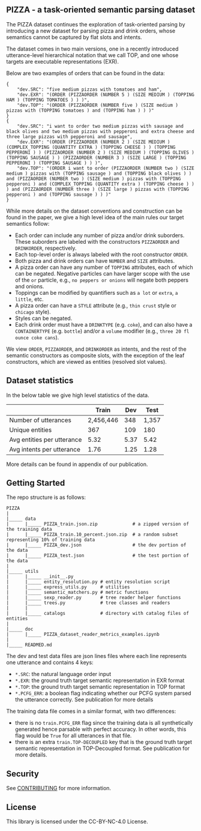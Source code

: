 
## PIZZA - a task-oriented semantic parsing dataset

The PIZZA dataset continues the exploration of task-oriented parsing by introducing a new dataset for parsing pizza and drink orders, whose semantics cannot be captured by flat slots and intents.

The dataset comes in two main versions, one in a recently introduced utterance-level hierarchical notation that we call TOP, and one whose targets are executable representations (EXR).

Below are two examples of orders that can be found in the data:
```
{
    "dev.SRC": "five medium pizzas with tomatoes and ham",
    "dev.EXR": "(ORDER (PIZZAORDER (NUMBER 5 ) (SIZE MEDIUM ) (TOPPING HAM ) (TOPPING TOMATOES ) ) )",
    "dev.TOP": "(ORDER (PIZZAORDER (NUMBER five ) (SIZE medium ) pizzas with (TOPPING tomatoes ) and (TOPPING ham ) ) )"
}
{
    "dev.SRC": "i want to order two medium pizzas with sausage and black olives and two medium pizzas with pepperoni and extra cheese and three large pizzas with pepperoni and sausage",
    "dev.EXR": "(ORDER (PIZZAORDER (NUMBER 2 ) (SIZE MEDIUM ) (COMPLEX_TOPPING (QUANTITY EXTRA ) (TOPPING CHEESE ) ) (TOPPING PEPPERONI ) ) (PIZZAORDER (NUMBER 2 ) (SIZE MEDIUM ) (TOPPING OLIVES ) (TOPPING SAUSAGE ) ) (PIZZAORDER (NUMBER 3 ) (SIZE LARGE ) (TOPPING PEPPERONI ) (TOPPING SAUSAGE ) ) )",
    "dev.TOP": "(ORDER i want to order (PIZZAORDER (NUMBER two ) (SIZE medium ) pizzas with (TOPPING sausage ) and (TOPPING black olives ) ) and (PIZZAORDER (NUMBER two ) (SIZE medium ) pizzas with (TOPPING pepperoni ) and (COMPLEX_TOPPING (QUANTITY extra ) (TOPPING cheese ) ) ) and (PIZZAORDER (NUMBER three ) (SIZE large ) pizzas with (TOPPING pepperoni ) and (TOPPING sausage ) ) )"
}
```

While more details on the dataset conventions and construction can be found in the paper, we give a high level idea of the main rules our target semantics follow:

- Each order can include any number of pizza and/or drink suborders. These suborders are labeled with the constructors `PIZZAORDER` and `DRINKORDER`, respectively.
- Each top-level order is always labeled with the root constructor `ORDER`.
- Both pizza and drink orders can have `NUMBER` and `SIZE` attributes.
- A pizza order can have any number of `TOPPING` attributes, each of which can be negated. Negative particles can have larger scope with the use of the `or` particle, e.g., `no peppers or onions` will negate both peppers and onions.
- Toppings can be modified by quantifiers such as `a lot` or `extra`, `a little`, etc.
- A pizza order can have a `STYLE` attribute (e.g., `thin crust` style or `chicago` style).
- Styles can be negated.
- Each drink order must have a `DRINKTYPE` (e.g. `coke`), and can also have a `CONTAINERTYPE` (e.g. `bottle`) and/or a `volume` modifier (e.g.,  `three 20 fl ounce coke cans`).

We view `ORDER`, `PIZZAORDER`, and `DRINKORDER` as intents, and the rest of the semantic constructors as composite slots, with the exception of the leaf constructors, which are viewed as entities (resolved slot values).


## Dataset statistics

In the below table we give high level statistics of the data.


|                        | Train | Dev | Test |
|------------------------|-------|-----|------|
| Number of utterances    | 2,456,446 | 348 | 1,357 |
| Unique entities         | 367 | 109 | 180 |
| Avg entities per utterance | 5.32 | 5.37 | 5.42 |
| Avg intents per utterance | 1.76 | 1.25 | 1.28


More details can be found in appendix of our publication.


## Getting Started

The repo structure is as follows:
```
PIZZA
|
|_____ data
|      |_____ PIZZA_train.json.zip             # a zipped version of the training data
|      |_____ PIZZA_train.10_percent.json.zip  # a random subset representing 10% of training data
|      |_____ PIZZA_dev.json                   # the dev portion of the data
|      |_____ PIZZA_test.json                  # the test portion of the data
|
|_____ utils
|      |_____ __init__.py
|      |_____ entity_resolution.py # entity resolution script
|      |_____ express_utils.py     # utilities
|      |_____ semantic_matchers.py # metric functions
|      |_____ sexp_reader.py       # tree reader helper functions 
|      |_____ trees.py             # tree classes and readers
|      |
|      |_____ catalogs             # directory with catalog files of entities
|      
|_____ doc 
|      |_____ PIZZA_dataset_reader_metrics_examples.ipynb
|
|_____ READMED.md

```

The dev and test data files are json lines files where each line represents one utterance and contains 4 keys:
- `*.SRC`: the natural language order input
- `*.EXR`: the ground truth target semantic representation in EXR format
- `*.TOP`: the ground truth target semantic representation in TOP format
- `*.PCFG_ERR`: a boolean flag indicating whether our PCFG system parsed the utterance correctly. See publication for more details

The training data file comes in a similar format, with two differences:
- there is no `train.PCFG_ERR` flag since the training data is all synthetically generated hence parsable with perfect accuracy. In other words, this flag would be `True` for all utterances in that file.
- there is an extra `train.TOP-DECOUPLED` key that is the ground truth target semantic representation in TOP-Decoupled format. See publication for more details.


## Security

See [CONTRIBUTING](CONTRIBUTING.md#security-issue-notifications) for more information.

## License

This library is licensed under the CC-BY-NC-4.0 License.

